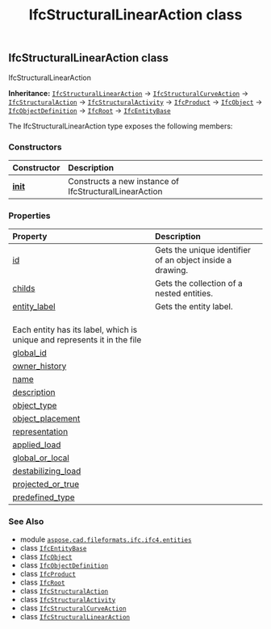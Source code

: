 ﻿---
title: IfcStructuralLinearAction class
second_title: Aspose.CAD for Python via .NET API References
description: 
type: docs
weight: 6390
url: /python-net/aspose.cad.fileformats.ifc.ifc4.entities/ifcstructurallinearaction/
is_root: false
---

## IfcStructuralLinearAction class

IfcStructuralLinearAction



**Inheritance:** [`IfcStructuralLinearAction`](/cad/python-net/aspose.cad.fileformats.ifc.ifc4.entities/ifcstructurallinearaction) → 
[`IfcStructuralCurveAction`](/cad/python-net/aspose.cad.fileformats.ifc.ifc4.entities/ifcstructuralcurveaction) → 
[`IfcStructuralAction`](/cad/python-net/aspose.cad.fileformats.ifc.ifc4.entities/ifcstructuralaction) → 
[`IfcStructuralActivity`](/cad/python-net/aspose.cad.fileformats.ifc.ifc4.entities/ifcstructuralactivity) → 
[`IfcProduct`](/cad/python-net/aspose.cad.fileformats.ifc.ifc4.entities/ifcproduct) → 
[`IfcObject`](/cad/python-net/aspose.cad.fileformats.ifc.ifc4.entities/ifcobject) → 
[`IfcObjectDefinition`](/cad/python-net/aspose.cad.fileformats.ifc.ifc4.entities/ifcobjectdefinition) → 
[`IfcRoot`](/cad/python-net/aspose.cad.fileformats.ifc.ifc4.entities/ifcroot) → 
[`IfcEntityBase`](/cad/python-net/aspose.cad.fileformats.ifc/ifcentitybase)



The IfcStructuralLinearAction type exposes the following members:

### Constructors
| Constructor | Description |
| :- | :- |
| [__init__](/cad/python-net/aspose.cad.fileformats.ifc.ifc4.entities/ifcstructurallinearaction/__init__/#) | Constructs a new instance of IfcStructuralLinearAction |


### Properties
| Property | Description |
| :- | :- |
| [id](/cad/python-net/aspose.cad.fileformats.ifc.ifc4.entities/ifcstructurallinearaction/id) | Gets the unique identifier of an object inside a drawing. |
| [childs](/cad/python-net/aspose.cad.fileformats.ifc.ifc4.entities/ifcstructurallinearaction/childs) | Gets the collection of a nested entities. |
| [entity_label](/cad/python-net/aspose.cad.fileformats.ifc.ifc4.entities/ifcstructurallinearaction/entity_label) | Gets the entity label.<br/>Each entity has its label, which is unique and represents it in the file |
| [global_id](/cad/python-net/aspose.cad.fileformats.ifc.ifc4.entities/ifcstructurallinearaction/global_id) |  |
| [owner_history](/cad/python-net/aspose.cad.fileformats.ifc.ifc4.entities/ifcstructurallinearaction/owner_history) |  |
| [name](/cad/python-net/aspose.cad.fileformats.ifc.ifc4.entities/ifcstructurallinearaction/name) |  |
| [description](/cad/python-net/aspose.cad.fileformats.ifc.ifc4.entities/ifcstructurallinearaction/description) |  |
| [object_type](/cad/python-net/aspose.cad.fileformats.ifc.ifc4.entities/ifcstructurallinearaction/object_type) |  |
| [object_placement](/cad/python-net/aspose.cad.fileformats.ifc.ifc4.entities/ifcstructurallinearaction/object_placement) |  |
| [representation](/cad/python-net/aspose.cad.fileformats.ifc.ifc4.entities/ifcstructurallinearaction/representation) |  |
| [applied_load](/cad/python-net/aspose.cad.fileformats.ifc.ifc4.entities/ifcstructurallinearaction/applied_load) |  |
| [global_or_local](/cad/python-net/aspose.cad.fileformats.ifc.ifc4.entities/ifcstructurallinearaction/global_or_local) |  |
| [destabilizing_load](/cad/python-net/aspose.cad.fileformats.ifc.ifc4.entities/ifcstructurallinearaction/destabilizing_load) |  |
| [projected_or_true](/cad/python-net/aspose.cad.fileformats.ifc.ifc4.entities/ifcstructurallinearaction/projected_or_true) |  |
| [predefined_type](/cad/python-net/aspose.cad.fileformats.ifc.ifc4.entities/ifcstructurallinearaction/predefined_type) |  |



### See Also
* module [`aspose.cad.fileformats.ifc.ifc4.entities`](..)
* class [`IfcEntityBase`](/cad/python-net/aspose.cad.fileformats.ifc/ifcentitybase)
* class [`IfcObject`](/cad/python-net/aspose.cad.fileformats.ifc.ifc4.entities/ifcobject)
* class [`IfcObjectDefinition`](/cad/python-net/aspose.cad.fileformats.ifc.ifc4.entities/ifcobjectdefinition)
* class [`IfcProduct`](/cad/python-net/aspose.cad.fileformats.ifc.ifc4.entities/ifcproduct)
* class [`IfcRoot`](/cad/python-net/aspose.cad.fileformats.ifc.ifc4.entities/ifcroot)
* class [`IfcStructuralAction`](/cad/python-net/aspose.cad.fileformats.ifc.ifc4.entities/ifcstructuralaction)
* class [`IfcStructuralActivity`](/cad/python-net/aspose.cad.fileformats.ifc.ifc4.entities/ifcstructuralactivity)
* class [`IfcStructuralCurveAction`](/cad/python-net/aspose.cad.fileformats.ifc.ifc4.entities/ifcstructuralcurveaction)
* class [`IfcStructuralLinearAction`](/cad/python-net/aspose.cad.fileformats.ifc.ifc4.entities/ifcstructurallinearaction)

